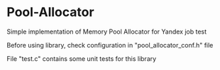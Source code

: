 # Pool-Allocator
Simple implementation of Memory Pool Allocator for Yandex job test

Before using library, check configuration in "pool_allocator_conf.h" file

File "test.c" contains some unit tests for this library 
